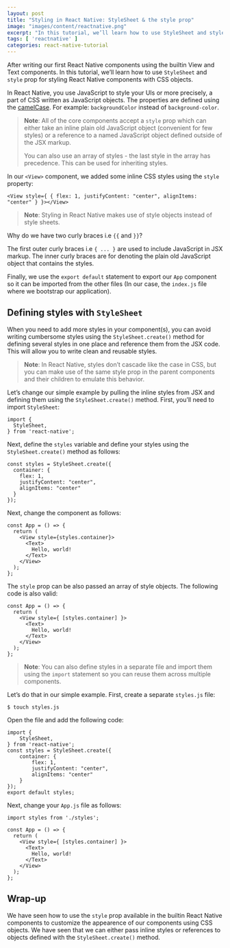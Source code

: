 ```yaml
---
layout: post
title: "Styling in React Native: StyleSheet & the style prop"
image: "images/content/reactnative.png"
excerpt: "In this tutorial, we’ll learn how to use StyleSheet and style prop for styling React Native components with CSS objects"
tags: [ 'reactnative' ] 
categories: react-native-tutorial
---
```


After writing our first React Native components using the builtin View and Text components. In this tutorial, we’ll learn how to use `StyleSheet` and `style` prop for styling React Native components with CSS objects.

In React Native, you use JavaScript to style your UIs or more precisely, a part of CSS written as JavaScript objects. The properties are defined using the [camelCase](https://en.wikipedia.org/wiki/Camel_case). For example: `backgroundColor` instead of  `background-color`.


> **Note**: All of the core components accept a `style` prop which can either take an inline plain old JavaScript object (convenient for few styles) or a reference to a named JavaScript object defined outside of the JSX markup.
> 
> You can also use an array of styles - the last style in the array has precedence. This can be used for inheriting styles.

In our `<View>` component, we added some inline CSS styles using the `style` property:


    <View style={ { flex: 1, justifyContent: "center", alignItems: "center" } }></View>
    


> **Note**: Styling in React Native makes use of style objects instead of style sheets.

Why do we have two curly braces i.e `{{` and `}}`?

The first outer curly braces i.e  `{ ... }`  are used to include JavaScript in JSX markup. The inner curly braces are for denoting the plain old JavaScript object that contains the styles.
 
Finally, we use the `export default` statement to export our `App` component so it can be imported from the other files (In our case, the `index.js` file where we bootstrap our application).


## Defining styles with `StyleSheet`

When you need to add more styles in your component(s), you can avoid writing cumbersome styles using  the `StyleSheet.create()` method for defining several styles in one place and reference them from the JSX code. This will allow you to write clean and reusable styles.


> **Note**: In React Native, styles don’t cascade like the case in CSS, but you can make use of the same style prop in the parent components and their children to emulate this behavior.

Let’s change our simple example by pulling the inline styles from JSX and defining them using the  `StyleSheet.create()` method. First, you’ll need to import `StyleSheet`:


    import {
      StyleSheet,
    } from 'react-native';

Next, define the `styles` variable and define your styles using the `StyleSheet.create()` method as follows:


    const styles = StyleSheet.create({
      container: {
        flex: 1,
        justifyContent: "center",
        alignItems: "center"
      }
    });

 
Next, change the component as follows:


    const App = () => {
      return (
        <View style={styles.container}>
          <Text>
            Hello, world!
          </Text>
        </View>
      );
    };

The `style` prop can be also passed an array of style objects. The following code is also valid:


    const App = () => {
      return (
        <View style={ [styles.container] }>
          <Text>
            Hello, world!
          </Text>
        </View>
      );
    };



> **Note**: You can also define styles in a separate file and import them using the `import` statement so you can reuse them across multiple components.

Let’s do that in our simple example. First, create a separate `styles.js` file:


    $ touch styles.js

Open the file and add the following code:


    import {
        StyleSheet,
    } from 'react-native';
    const styles = StyleSheet.create({
        container: {
            flex: 1,
            justifyContent: "center",
            alignItems: "center"
        }
    });
    export default styles;

Next, change your `App.js` file as follows:


    import styles from './styles';
    
    const App = () => {
      return (
        <View style={ [styles.container] }>
          <Text>
            Hello, world!
          </Text>
        </View>
      );
    };

## Wrap-up

We have seen how to use the `style` prop available in the builtin React Native components to customize the appearence of our components using CSS objects. We have seen that we can either pass inline styles or references to objects defined with the `StyleSheet.create()` method.
 
